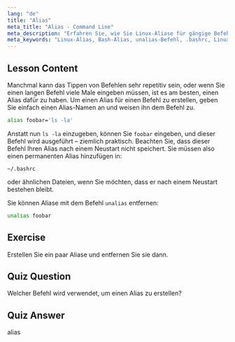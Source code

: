 ```yaml
---
lang: "de"
title: "Alias"
meta_title: "Alias - Command Line"
meta_description: "Erfahren Sie, wie Sie Linux-Aliase für gängige Befehle erstellen und verwalten. Entdecken Sie die temporäre und permanente Alias-Einrichtung in .bashrc. Verbessern Sie Ihre Effizienz in der Befehlszeile!"
meta_keywords: "Linux-Alias, Bash-Alias, unalias-Befehl, .bashrc, Linux-Tutorial, Befehlszeile, Linux für Anfänger, Linux-Anleitung"
---
```


## Lesson Content

Manchmal kann das Tippen von Befehlen sehr repetitiv sein, oder wenn Sie einen langen Befehl viele Male eingeben müssen, ist es am besten, einen Alias dafür zu haben. Um einen Alias für einen Befehl zu erstellen, geben Sie einfach einen Alias-Namen an und weisen ihn dem Befehl zu.

```bash
alias foobar='ls -la'
```

Anstatt nun `ls -la` einzugeben, können Sie `foobar` eingeben, und dieser Befehl wird ausgeführt – ziemlich praktisch. Beachten Sie, dass dieser Befehl Ihren Alias nach einem Neustart nicht speichert. Sie müssen also einen permanenten Alias hinzufügen in:

```plaintext
~/.bashrc
```

oder ähnlichen Dateien, wenn Sie möchten, dass er nach einem Neustart bestehen bleibt.

Sie können Aliase mit dem Befehl `unalias` entfernen:

```bash
unalias foobar
```

## Exercise

Erstellen Sie ein paar Aliase und entfernen Sie sie dann.

## Quiz Question

Welcher Befehl wird verwendet, um einen Alias zu erstellen?

## Quiz Answer

alias
